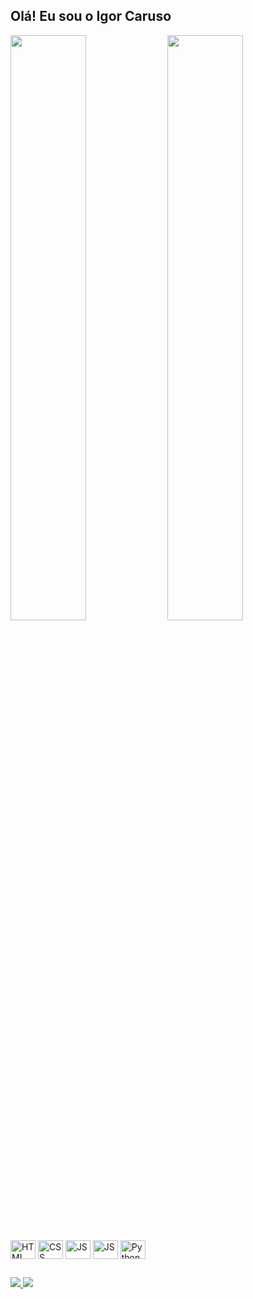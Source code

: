 ## Olá! Eu sou o Igor Caruso

<div>
  <a href=""></a>
  <img width="49%" src="https://github-readme-stats.vercel.app/api?username=igorcaruso4&show_icons=true&theme=dark&include_all_commits=true&count_private=true"/>
  <img width="49%" src="https://github-readme-stats.vercel.app/api/top-langs/?username=igorcaruso4&layout=compact&langs_count=16&theme=dark"/>
</div>
<div style="display; inline_block"><br>
  <img align="center" alt="HTML" height="30" width="40" src="https://cdn.jsdelivr.net/gh/devicons/devicon@latest/icons/html5/html5-original.svg">
  <img align="center" alt="CSS" height="30" width="40" src="https://cdn.jsdelivr.net/gh/devicons/devicon@latest/icons/css3/css3-original.svg">
  <img align="center" alt="JS" height="30" width="40" src="https://cdn.jsdelivr.net/gh/devicons/devicon@latest/icons/javascript/javascript-original.svg">
  <img align="center" alt="JS" height="30" width="40" src="https://cdn.jsdelivr.net/gh/devicons/devicon@latest/icons/react/react-original.svg">
  <img align="center" alt="Python" height="30" width="40" src="https://cdn.jsdelivr.net/gh/devicons/devicon@latest/icons/python/python-original.svg">
  
</div>

  ##

<div>
  <a href="https://wa.me/5522999493599"><img src="https://img.shields.io/badge/WhatsApp-25D366?style=for-the-badge&logo=whatsapp&logoColor=white"</a>
  <a href="mailto:carusoigor4@gmail.com"><img src="https://img.shields.io/badge/Gmail-D14836?style=for-the-badge&logo=gmail&logoColor=white"</a> 
</div>
 

